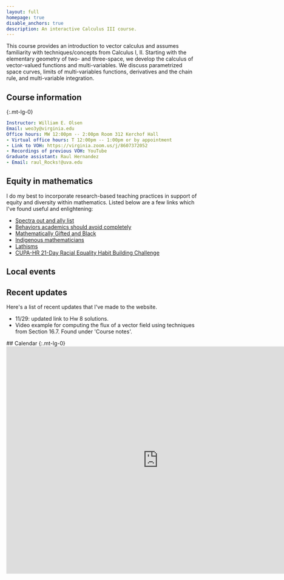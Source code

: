 ```yaml
---
layout: full
homepage: true
disable_anchors: true
description: An interactive Calculus III course.
---
```


This course provides an introduction to vector calculus and assumes familiarity with techniques/concepts from Calculus I, II. Starting with the elementary geometry of two- and three-space, we develop the calculus of vector-valued functions and multi-variables. We discuss parametrized space curves, limits of multi-variables functions, derivatives and the chain rule, and multi-variable integration.

<div class="row">
<div class="col-lg-6" markdown="1">

## Course information
{:.mt-lg-0}

```yaml
Instructor: William E. Olsen
Email: weo3y@virginia.edu
Office hours: MW 12:00pm -- 2:00pm Room 312 Kerchof Hall
- Virtual office hours: T 12:00pm -- 1:00pm or by appointment
- Link to VOH: https://virginia.zoom.us/j/8607372052
- Recordings of previous VOH: YouTube
Graduate assistant: Raul Hernandez
- Email: raul_Rocks!@uva.edu 
```

## Equity in mathematics

I do my best to incorporate research-based teaching practices in support of equity and diversity within mathematics. Listed below are a few links which I've found useful and enlightening:
  - [Spectra out and ally list](http://lgbtmath.org/)
  - [Behaviors academics should avoid completely](https://sites.google.com/view/basac-training/)
  - [Mathematically Gifted and Black](https://mathematicallygiftedandblack.com/)
  - [Indigenous mathematicians](https://indigenousmathematicians.org/)
  - [Lathisms](https://www.lathisms.org/)
  - [CUPA-HR 21-Day Racial Equality Habit Building Challenge](https://www.cupahr.org/events/21-day-challenges/21-day-racial-equity-habit-building-challenge/)

## Local events

## Recent updates
Here's a list of recent updates that I've made to the website.
  - 11/29: updated link to Hw 8 solutions.
  - Video example for computing the flux of a vector field using techniques from Section 16.7. Found under 'Course notes'.
  
</div>
<div class="col-lg-6" markdown="1">
## Calendar
{:.mt-lg-0}
<iframe src="https://calendar.google.com/calendar/embed?src=5c7ecad7ae65e8db19743276a960f0c78bebeb183148d77a91f1e3fd24feb6be%40group.calendar.google.com&ctz=America%2FNew_York" style="border: 0" width="800" height="600" frameborder="0" scrolling="no"></iframe>
</div>
</div>
